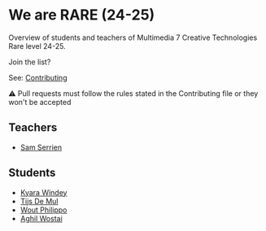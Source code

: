 # We are RARE (24-25)

Overview of students and teachers of Multimedia 7 Creative Technologies Rare level 24-25.

Join the list?

See: [Contributing](./CONTRIBUTING.md)

⚠️ Pull requests must follow the rules stated in the Contributing file or they won't be accepted

## Teachers

* [Sam Serrien](./people/sam_serrien.md)

## Students


* [Kyara Windey](./people/kyara_windey.md)
* [Tijs De Mul](./people/tijs_demul.md)
* [Wout Philippo](./people/wout_philippo.md)
* [Aghil Wostai](./people/Aghil_wostai.md)
